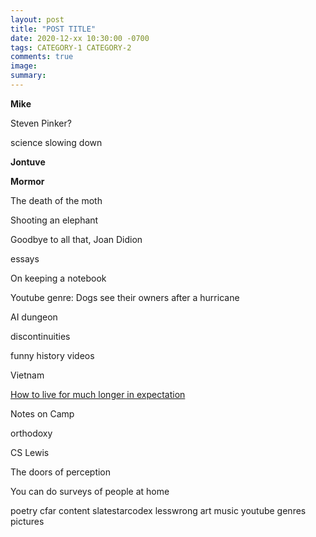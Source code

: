 ```yaml
---
layout: post
title: "POST TITLE"
date: 2020-12-xx 10:30:00 -0700
tags: CATEGORY-1 CATEGORY-2
comments: true
image:
summary:
---
```




**Mike**


Steven Pinker?

science slowing down

**Jontuve**



**Mormor**

The death of the moth

Shooting an elephant

Goodbye to all that, Joan Didion


essays


On keeping a notebook

Youtube genre: Dogs see their owners after a hurricane

AI dungeon



discontinuities

funny history videos

Vietnam



[How to live for much longer in expectation](https://waitbutwhy.com/2016/03/cryonics.html)




Notes on Camp

orthodoxy

CS Lewis

The doors of perception

You can do surveys of people at home

poetry
cfar content
slatestarcodex
lesswrong
art
music
youtube genres
pictures
